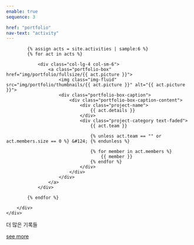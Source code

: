 ```yaml
---
enable: true
sequence: 3

href: "portfolio"
nav-text: "activity"
---
```


<section class="p-0" id="portfolio">
    <div class="container-fluid p-0">
        <div class="row no-gutters popup-gallery">

            {% assign acts = site.activities | sample:6 %}
            {% for act in acts %}

                <div class="col-lg-4 col-sm-6">
                    <a class="portfolio-box" href="img/portfolio/fullsize/{{ act.picture }}">
                        <img class="img-fluid" src="img/portfolio/thumbnails/{{ act.picture }}" alt="{{ act.picture }}">
                        <div class="portfolio-box-caption">
                            <div class="portfolio-box-caption-content">
                                <div class="project-name">
                                    {{ act.details }}
                                </div>
                                <div class="project-category text-faded">
                                    {{ act.team }}

                                    {% unless act.team == "" or act.members.size == 0 %} &#124; {% endunless %}

                                    {% for member in act.members %}
                                        {{ member }}
                                    {% endfor %}
                                </div>
                            </div>
                        </div>
                    </a>
                </div>

            {% endfor %}

        </div>
    </div>
</section>
<section class="bg-dark text-white" id="portfolio-info">
    <div class="container text-center">
        <p class="text-white mb-4">더 많은 기록들</p>
        <a class="btn btn-trans btn-xl" href="">see more</a>
    </div>
</section>
